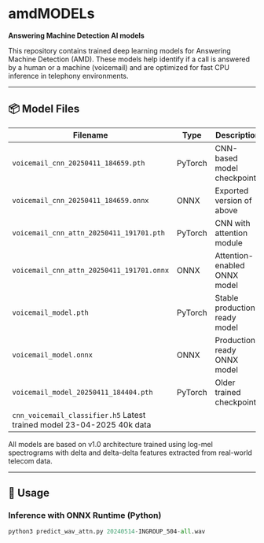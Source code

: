 # amdMODELs

**Answering Machine Detection AI models**

This repository contains trained deep learning models for Answering Machine Detection (AMD). These models help identify if a call is answered by a human or a machine (voicemail) and are optimized for fast CPU inference in telephony environments.

---

## 📦 Model Files

| Filename                                    | Type              | Description                                 |
|--------------------------------------------|-------------------|---------------------------------------------|
| `voicemail_cnn_20250411_184659.pth`        | PyTorch           | CNN-based model checkpoint                  |
| `voicemail_cnn_20250411_184659.onnx`       | ONNX              | Exported version of above                   |
| `voicemail_cnn_attn_20250411_191701.pth`   | PyTorch           | CNN with attention module                   |
| `voicemail_cnn_attn_20250411_191701.onnx`  | ONNX              | Attention-enabled ONNX model                |
| `voicemail_model.pth`                      | PyTorch           | Stable production-ready model               |
| `voicemail_model.onnx`                     | ONNX              | Production-ready ONNX model                 |
| `voicemail_model_20250411_184404.pth`      | PyTorch           | Older trained checkpoint                    |
| `cnn_voicemail_classifier.h5`                                    Latest trained model 23-04-2025 40k data

All models are based on v1.0 architecture trained using log-mel spectrograms with delta and delta-delta features extracted from real-world telecom data.

---

## 🧪 Usage

### Inference with ONNX Runtime (Python)
```python
python3 predict_wav_attn.py 20240514-INGROUP_504-all.wav
